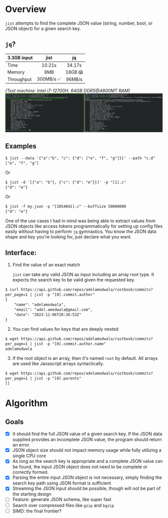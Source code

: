 # Overview

`jist` attempts to find the complete JSON value (string, number, bool, or JSON object) for a given search key.

## `jq`?

| 3.3GB input       |   jist    |   jq    |
|:------------------|:---------:|:-------:|
| Time              |  10.21s   | 34.17s  |
| Memory            |    8MB    | 18GB 😱 |
| Throughput        | 300MB/s ✅ | 96MB/s  |

_(Test machine: Intel i7-12700H, 64GB DDR5@4800MT RAM)_
![](jist_vs_jq.png)

## Examples
```
$ jist --data '{"a":"b", "c": {"d": ["e", "f", "g"]}}' --path "c.d"
["e", "f", "g"]
```

Or

```
$ jist -d '[{"a": "b"}, {"c": {"d": "e"}}]' -p "[1].c"
{"d": "e"}
```

Or
```
$ jist -f my.json -p "[1054041].c" --buffsize 50000000
{"d": "e"}
```

One of the use cases I had in mind was being able to extract values from JSON objects like access tokens programmatically for setting up config files easily without having to perform `jq` gymnastics. You know the JSON data shape and key you're looking for, just declare what you want.

## Interface:

1. Find the value of an exact match

   `jist` can take any valid JSON as input including an array root type. It expects the search key to be valid given the requested key.

```
$ curl https://api.github.com/repos/adelamodwala/rustbook/commits?per_page=1 | jist -p "[0].commit.author"
{
    "name": "adelamodwala",
    "email": "adel.amodwala@gmail.com",
    "date": "2023-11-06T20:36:53Z"
}
```

2. You can find values for keys that are deeply nested

```
$ wget https://api.github.com/repos/adelamodwala/rustbook/commits?per_page=1 | jist -p "[0].commit.author.name"
adelamodwala
```

3. If the root object is an array, then it's named `root` by default. All arrays are used like Javascript arrays syntactically.

```
$ wget https://api.github.com/repos/adelamodwala/rustbook/commits?per_page=1 | jist -p "[0].parents"
[]
```

# Algorithm

## Goals

- [x] It should find the full JSON value of a given search key. If the JSON data supplied provides an incomplete JSON value, the program should return an error.
- [x] JSON object size should not impact memory usage while fully utilizing a single CPU core 
- [x] As long as the search key is appropriate and a complete JSON value can be found, the input JSON object does not need to be complete or correctly formed.
- [x] Parsing the entire input JSON object is not necessary, simply finding the search key path using JSON format is sufficient
- [x] Streaming the JSON input should be possible, though will not be part of the starting design
- [ ] Feature: generate JSON schema, like super fast
- [ ] Search over compressed files like `gzip` and `bgzip`
- [ ] SIMD: the final frontier?
